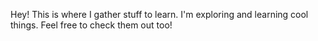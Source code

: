 Hey! This is where I gather stuff to learn. I'm exploring and learning cool things.
Feel free to check them out too!

